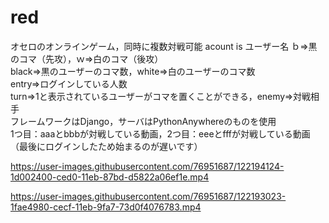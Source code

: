 # red

オセロのオンラインゲーム，同時に複数対戦可能
acount is ユーザー名 ｂ⇒黒のコマ（先攻），ｗ⇒白のコマ（後攻）<br>
black⇒黒のユーザーのコマ数，white⇒白のユーザーのコマ数<br>
entry⇒ログインしている人数<br>
turn⇒1と表示されているユーザーがコマを置くことができる，enemy⇒対戦相手<br>
フレームワークはDjango，サーバはPythonAnywhereのものを使用<br>
1つ目：aaaとbbbが対戦している動画，2つ目：eeeとfffが対戦している動画（最後にログインしたため始まるのが遅いです）<br>

https://user-images.githubusercontent.com/76951687/122194124-1d002400-ced0-11eb-87bd-d5822a06ef1e.mp4

https://user-images.githubusercontent.com/76951687/122193023-1fae4980-cecf-11eb-9fa7-73d0f4076783.mp4
